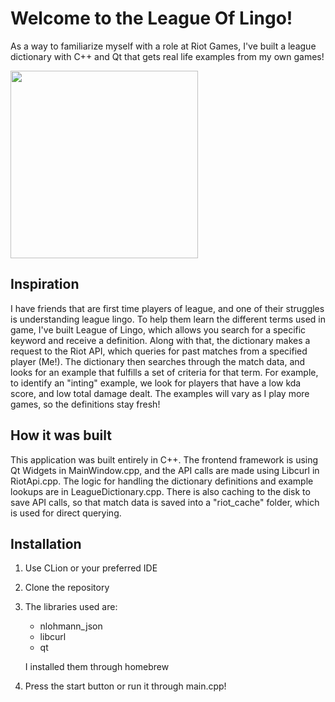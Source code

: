 # Welcome to the League Of Lingo!

As a way to familiarize myself with a role at Riot Games, I've built a league dictionary with C++ and Qt that gets real life examples from my own games!

<img src="https://github.com/user-attachments/assets/105c27f3-407c-4977-bc96-88752f5f35a2" width="300">

## Inspiration
I have friends that are first time players of league, and one of their struggles is understanding league lingo. To help them learn the different terms used
in game, I've built League of Lingo, which allows you search for a specific keyword and receive a definition. Along with that, the dictionary makes a request to the Riot API,
which queries for past matches from a specified player (Me!). The dictionary then searches through the match data, and looks for an example that fulfills a set of criteria
for that term. For example, to identify an "inting" example, we look for players that have a low kda score, and low total damage dealt. The examples will vary as I play more games,
so the definitions stay fresh!

## How it was built
This application was built entirely in C++. The frontend framework is using Qt Widgets in MainWindow.cpp, and the API calls are made using Libcurl in RiotApi.cpp. The logic for
handling the dictionary definitions and example lookups are in LeagueDictionary.cpp. There is also caching to the disk to save API calls, so that match data is saved into a "riot_cache"
folder, which is used for direct querying.

## Installation
1. Use CLion or your preferred IDE
3. Clone the repository
3. The libraries used are:
   - nlohmann_json
   - libcurl
   - qt
   
   I installed them through homebrew
4. Press the start button or run it through main.cpp!
